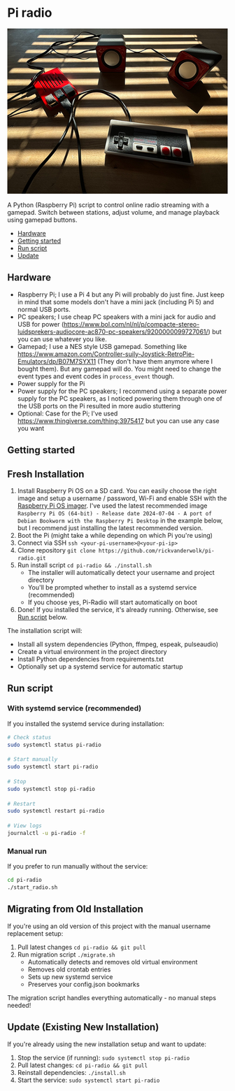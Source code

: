 # Pi radio

![Pi-radio](IMG_0492.png)

A Python (Raspberry Pi) script to control online radio streaming with a gamepad. Switch between stations, adjust volume, and manage playback using gamepad buttons.

- [Hardware](#hardware)
- [Getting started](#getting-started)
- [Run script](#run-script)
- [Update](#update)

<a id="hardware"></a>
## Hardware

- Raspberry Pi; I use a Pi 4 but any Pi will probably do just fine. Just keep in mind that some models don't have a mini jack (including Pi 5) and normal USB ports. 
- PC speakers; I use cheap PC speakers with a mini jack for audio and USB for power (https://www.bol.com/nl/nl/p/compacte-stereo-luidsprekers-audiocore-ac870-pc-speakers/9200000099727061/) but you can use whatever you like.
- Gamepad; I use a NES style USB gamepad. Something like https://www.amazon.com/Controller-suily-Joystick-RetroPie-Emulators/dp/B07M7SYX11 (They don't have them anymore where I bought them). But any gamepad will do. You might need to change the event types and event codes in `process_event` though.
- Power supply for the Pi
- Power supply for the PC speakers; I recommend using a separate power supply for the PC speakers, as I noticed powering them through one of the USB ports on the Pi resulted in more audio stuttering
- Optional: Case for the Pi; I've used https://www.thingiverse.com/thing:3975417 but you can use any case you want

<a id="#getting-started"></a>
## Getting started

## Fresh Installation

1. Install Raspberry Pi OS on a SD card. You can easily choose the right image and setup a username / password, Wi-Fi and enable SSH with the [Raspberry Pi OS imager](https://www.raspberrypi.com/software/). I've used the latest recommended image `Raspberry Pi OS (64-bit) - Release date 2024-07-04 - A port of Debian Bookworm with the Raspberry Pi Desktop` in the example below, but I recommend just installing the latest recommended version.
2. Boot the Pi (might take a while depending on which Pi you're using)
3. Connect via SSH `ssh <your-pi-username>@<your-pi-ip>`
4. Clone repository `git clone https://github.com/rickvanderwolk/pi-radio.git`
5. Run install script `cd pi-radio && ./install.sh`
   - The installer will automatically detect your username and project directory
   - You'll be prompted whether to install as a systemd service (recommended)
   - If you choose yes, Pi-Radio will start automatically on boot
6. Done! If you installed the service, it's already running. Otherwise, see [Run script](#run-script) below.

The installation script will:
- Install all system dependencies (Python, ffmpeg, espeak, pulseaudio)
- Create a virtual environment in the project directory
- Install Python dependencies from requirements.txt
- Optionally set up a systemd service for automatic startup

<a id="#run-script"></a>
## Run script

### With systemd service (recommended)

If you installed the systemd service during installation:

```bash
# Check status
sudo systemctl status pi-radio

# Start manually
sudo systemctl start pi-radio

# Stop
sudo systemctl stop pi-radio

# Restart
sudo systemctl restart pi-radio

# View logs
journalctl -u pi-radio -f
```

### Manual run

If you prefer to run manually without the service:

```bash
cd pi-radio
./start_radio.sh
```

<a id="#update"></a>
## Migrating from Old Installation

If you're using an old version of this project with the manual username replacement setup:

1. Pull latest changes `cd pi-radio && git pull`
2. Run migration script `./migrate.sh`
   - Automatically detects and removes old virtual environment
   - Removes old crontab entries
   - Sets up new systemd service
   - Preserves your config.json bookmarks

The migration script handles everything automatically - no manual steps needed!

## Update (Existing New Installation)

If you're already using the new installation setup and want to update:

1. Stop the service (if running): `sudo systemctl stop pi-radio`
2. Pull latest changes: `cd pi-radio && git pull`
3. Reinstall dependencies: `./install.sh`
4. Start the service: `sudo systemctl start pi-radio`
